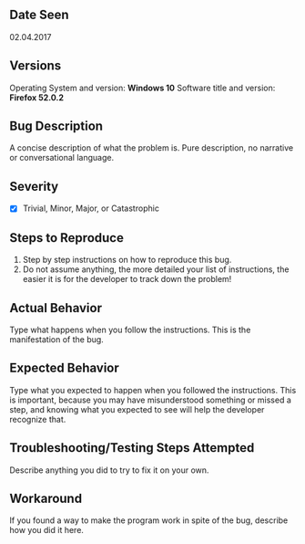## Date Seen
02.04.2017

## Versions
Operating System and version: **Windows 10**
Software title and version: **Firefox 52.0.2**

## Bug Description
A concise description of what the problem is.  Pure description, no narrative or conversational language.

## Severity
- [x] Trivial, Minor, Major, or Catastrophic

## Steps to Reproduce
1. Step by step instructions on how to reproduce this bug.
2. Do not assume anything, the more detailed your list of instructions, the easier it is for the developer to track down the problem!

## Actual Behavior
Type what happens when you follow the instructions.  This is the manifestation of the bug.

## Expected Behavior
Type what you expected to happen when you followed the instructions.  This is important, because you may have misunderstood something or missed a step, and knowing what you expected to see will help the developer recognize that.

## Troubleshooting/Testing Steps Attempted
Describe anything you did to try to fix it on your own.

## Workaround
If you found a way to make the program work in spite of the bug, describe how you did it here.
